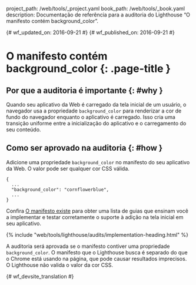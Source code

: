 project_path: /web/tools/_project.yaml
book_path: /web/tools/_book.yaml
description: Documentação de referência para a auditoria do Lighthouse “O manifesto contém background_color”.

{# wf_updated_on: 2016-09-21 #}
{# wf_published_on: 2016-09-21 #}

# O manifesto contém background_color  {: .page-title }

## Por que a auditoria é importante {: #why }

Quando seu aplicativo da Web é carregado da tela inicial de um usuário, o navegador usa a propriedade
`background_color` para renderizar a cor de fundo do navegador enquanto o
aplicativo é carregado. Isso cria uma transição uniforme entre a inicialização do aplicativo e o
carregamento do seu conteúdo.

## Como ser aprovado na auditoria {: #how }

Adicione uma propriedade `background_color` no manifesto do seu aplicativo da Web. O valor pode ser qualquer cor
CSS válida.

    {
      ...
      "background_color": "cornflowerblue",
      ...
    }

Confira [O manifesto existe](manifest-exists#how)
para obter uma lista de guias que ensinam você a implementar
e testar corretamente o suporte à adição na tela inicial em seu aplicativo.

{% include "web/tools/lighthouse/audits/implementation-heading.html" %}

A auditoria será aprovada se o manifesto contiver uma propriedade `background_color`.
O manifesto que o Lighthouse busca é separado do que o Chrome está
usando na página, que pode causar resultados imprecisos. O Lighthouse não
valida o valor da cor CSS.


{# wf_devsite_translation #}
